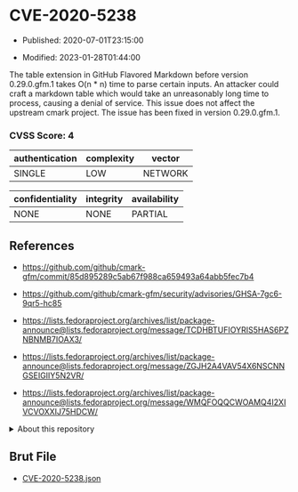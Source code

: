 # CVE-2020-5238

- Published: 2020-07-01T23:15:00

- Modified: 2023-01-28T01:44:00

The table extension in GitHub Flavored Markdown before version 0.29.0.gfm.1 takes O(n * n) time to parse certain inputs. An attacker could craft a markdown table which would take an unreasonably long time to process, causing a denial of service. This issue does not affect the upstream cmark project. The issue has been fixed in version 0.29.0.gfm.1.

### CVSS Score: **4**

| authentication | complexity | vector |
| --- | --- | --- |
| SINGLE | LOW | NETWORK |

| confidentiality | integrity | availability |
| --- | --- | --- |
| NONE | NONE | PARTIAL |

## References

* https://github.com/github/cmark-gfm/commit/85d895289c5ab67f988ca659493a64abb5fec7b4

* https://github.com/github/cmark-gfm/security/advisories/GHSA-7gc6-9qr5-hc85

* https://lists.fedoraproject.org/archives/list/package-announce@lists.fedoraproject.org/message/TCDHBTUFIOYRIS5HAS6PZNBNMB7IOAX3/

* https://lists.fedoraproject.org/archives/list/package-announce@lists.fedoraproject.org/message/ZGJH2A4VAV54X6NSCNNGSEIGIIY5N2VR/

* https://lists.fedoraproject.org/archives/list/package-announce@lists.fedoraproject.org/message/WMQFOQQCWOAMQ4I2XIVCVOXXIJ75HDCW/

<details>
<summary>About this repository</summary> 

  This repository is part of the project [Live Hack CVE](https://github.com/Live-Hack-CVE). Main website can be found [www.live-hack.org](https://www.live-hack.org) 
  
  Made by [Sn0wAlice](https://github.com/Sn0wAlice) for the people that care about security and need to have a feed of the latest CVEs. Hope you enjoy it, don't forget to star the repo and follow me on [Twitter](https://twitter.com/Sn0wAlice) and [Github](https://github.com/Sn0wAlice). And that is my [personnal website](https://www.alice-snow.me/)

  - [Home Page](https://github.com/Live-Hack-CVE)
  - [Framework](https://github.com/Live-Hack-CVE/cve-framework)
  - [CVE database](https://github.com/Live-Hack-CVE/full_database)
  - [Changelog](https://github.com/Live-Hack-CVE/Changelog)
</details>

## Brut File

* [CVE-2020-5238.json](https://raw.githubusercontent.com/Live-Hack-CVE/full_database/main/cves/2020/CVE-2020-5238.json)

